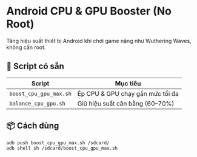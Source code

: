 # Android CPU & GPU Booster (No Root)

Tăng hiệu suất thiết bị Android khi chơi game nặng như Wuthering Waves, không cần root.

## 📁 Script có sẵn

| Script | Mục tiêu |
|--------|----------|
| `boost_cpu_gpu_max.sh` | Ép CPU & GPU chạy gần mức tối đa |
| `balance_cpu_gpu.sh` | Giữ hiệu suất cân bằng (60–70%) |

## 📦 Cách dùng

```bash
adb push boost_cpu_gpu_max.sh /sdcard/
adb shell sh /sdcard/boost_cpu_gpu_max.sh
